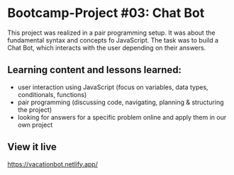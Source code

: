 # Bootcamp-Project #03: Chat Bot
This project was realized in a pair programming setup. It was about the fundamental syntax and concepts fo JavaScript. The task was to build a Chat Bot, which interacts with the user depending on their answers. 

## Learning content and lessons learned: 
- user interaction using JavaScript (focus on variables, data types, conditionals, functions)
- pair programming (discussing code, navigating, planning & structuring the project)
- looking for answers for a specific problem online and apply them in our own project

## View it live
https://vacationbot.netlify.app/